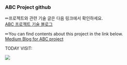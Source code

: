 ### ABC Project github

✏프로젝트와 관련 기술 글은 다음 링크에서 확인하세요. </br>
[ABC 프로젝트 기술 블로그](https://abc-project-tech.tistory.com/)

✏You can find contents about this project in the link below. </br>
[Medium Blog for ABC project](https://medium.com/me/stories/drafts)



TODAY VISIT:
</h3> <a href="https://hits.seeyoufarm.com"><img src="https://hits.seeyoufarm.com/api/count/incr/badge.svg?url=https%3A%2F%2Fgithub.com%2Ferie0210&count_bg=%2379C83D&title_bg=%23555555&icon=&icon_color=%23E7E7E7&title=hits&edge_flat=true"/></a> <br>

<!--
**erie0210/erie0210** is a ✨ _special_ ✨ repository because its `README.md` (this file) appears on your GitHub profile.

Here are some ideas to get you started:

- 🔭 I’m currently working on ...
- 🌱 I’m currently learning ...
- 👯 I’m looking to collaborate on ...
- 🤔 I’m looking for help with ...
- 💬 Ask me about ...
- 📫 How to reach me: ...
- 😄 Pronouns: ...
- ⚡ Fun fact: ...
-->
